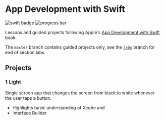 # App Development with Swift

![swift badge](https://img.shields.io/badge/swift-5-orange.svg) ![progress bar](https://img.shields.io/badge/progress-23%25-ff69b4.svg)

Lessons and guided projects following Apple's [App Development with Swift](https://itunes.apple.com/za/book/app-development-with-swift/id1219117996?mt=11) book.

The `master` branch contains guided projects only, see the [`labs`](https://github.com/ketshaka/app-development-with-swift/tree/labs) branch for end of section labs.

## Projects
### 1 Light
Single screen app that changes the screen from black to white whenever the user taps a button.
- Highlights basic understanding of Xcode and
- Interface Builder
